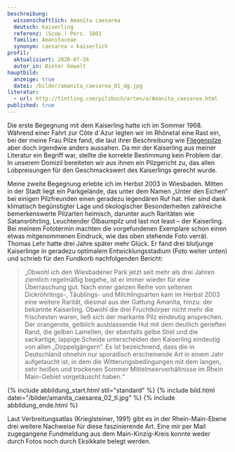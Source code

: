 ```yaml
---
beschreibung:
  wissenschaftlich: Amanita caesarea
  deutsch: Kaiserling
  referenz: (Scop.) Pers. 1801
  familie: Amanitaceae
  synonym: caesarea = kaiserlich
profil:
  aktualisiert: 2020-07-24
  autor_in: Dieter Gewalt
hauptbild:
  anzeige: true
  datei: /bilder/amanita_caesarea_01_dg.jpg
literatur:
  - url: http://tintling.com/pilzbuch/arten/a/Amanita_caesarea.html
published: true
---
```

Die erste Begegnung mit dem Kaiserling hatte ich im Sommer 1968. Während einer Fahrt zur Côte d´Azur legten wir im Rhônetal eine Rast ein, bei der meine Frau Pilze fand, die laut ihrer Beschreibung wie [Fliegenpilze](/pilze/amanita-muscaria-fliegenpilz) aber doch irgendwie anders aussahen. Da mir der Kaiserling aus meiner Literatur ein Begriff war, stellte die korrekte Bestimmung kein Problem dar. In unserem Domizil bereiteten wir aus ihnen ein Pilzgericht zu, das allen Lobpreisungen für den Geschmackswert des Kaiserlings gerecht wurde.

Meine zweite Begegnung erlebte ich im Herbst 2003 in Wiesbaden. Mitten in der Stadt liegt ein Parkgelände, das unter dem Namen „Unter den Eichen“ bei einigen Pilzfreunden einen geradezu legendären Ruf hat. Hier sind dank klimatisch begünstigter Lage und ökologischer Besonderheiten zahlreiche bemerkenswerte Pilzarten heimisch, darunter auch Raritäten wie Satansröhrling, Leuchtender Ölbaumpilz und last not least – der Kaiserling. Bei meinem Fototermin machten die vorgefundenen Exemplare schon einen etwas mitgenommenen Eindruck, wie das oben stehende Foto verrät. Thomas Lehr hatte drei Jahre später mehr Glück. Er fand drei blutjunge Kaiserlinge in geradezu optimalem Entwicklungsstadium (Foto weiter unten) und schrieb für den Fundkorb nachfolgenden Bericht:

> „Obwohl ich den Wiesbadener Park jetzt seit mehr als drei Jahren ziemlich regelmäßig begehe, ist er immer wieder für eine Überraschung gut. Nach einer ganzen Reihe von seltenen Dickröhrlings-, Täublings- und Milchlingsarten kam im Herbst 2003 eine weitere Rarität, diesmal aus der Gattung Amanita, hinzu: der bekannte Kaiserling. Obwohl die drei Fruchtkörper nicht mehr die frischesten waren, ließ sich der markante Pilz eindeutig ansprechen. Der orangerote, gelblich ausblassende Hut mit dem deutlich gerieften Rand, die gelben Lamellen, der ebenfalls gelbe Stiel und die sackartige, lappige Scheide unterscheiden den Kaiserling eindeutig von allen „Doppelgängern“. Es ist bezeichnend, dass die in Deutschland ohnehin nur sporadisch erscheinende Art in einem Jahr aufgetaucht ist, in dem die Witterungsbedingungen mit dem langen, sehr heißen und trockenen Sommer Mittelmeerverhältnisse im Rhein Main-Gebiet vorgetäuscht haben.“

{% include abbildung_start.html stil="standard" %}
{% include bild.html datei="/bilder/amanita_caesarea_02_tl.jpg" %}
{% include abbildung_ende.html %}

Laut Verbreitungsatlas (Krieglsteiner, 1991) gibt es in der Rhein-Main-Ebene drei weitere Nachweise für diese faszinierende Art. Eine mir per Mail zugegangene Fundmeldung aus dem Main-Kinzig-Kreis konnte weder durch Fotos noch durch Eksikkate belegt werden.